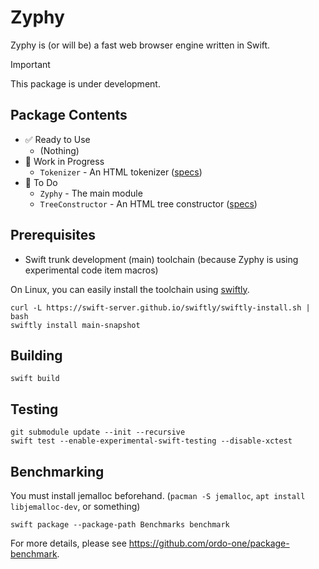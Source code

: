 # Zyphy

Zyphy is (or will be) a fast web browser engine written in Swift.

> [!IMPORTANT]
> This package is under development.

## Package Contents

- ✅ Ready to Use
  - (Nothing)
- 🚧 Work in Progress
  - `Tokenizer` - An HTML tokenizer ([specs](https://html.spec.whatwg.org/multipage/parsing.html#tokenization))
- 🥚 To Do
  - `Zyphy` - The main module
  - `TreeConstructor` - An HTML tree constructor ([specs](https://html.spec.whatwg.org/multipage/parsing.html#tree-construction))

## Prerequisites

- Swift trunk development (main) toolchain (because Zyphy is using experimental code item macros)

On Linux, you can easily install the toolchain using [swiftly](https://swift-server.github.io/swiftly/).

```shell
curl -L https://swift-server.github.io/swiftly/swiftly-install.sh | bash
swiftly install main-snapshot
```

## Building

```shell
swift build
```

## Testing

```shell
git submodule update --init --recursive
swift test --enable-experimental-swift-testing --disable-xctest
```

## Benchmarking

You must install jemalloc beforehand. (`pacman -S jemalloc`, `apt install libjemalloc-dev`, or something)

```shell
swift package --package-path Benchmarks benchmark
```

For more details, please see https://github.com/ordo-one/package-benchmark.
